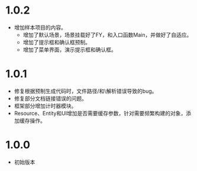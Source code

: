 # 1.0.2

- 增加样本项目的内容。
  - 增加了默认场景，场景挂载好了FY，和入口函数Main，并做好了自适应。
  - 增加了提示框和确认框预制。
  - 增加了菜单界面，演示提示框和确认框。

# 1.0.1

- 修复根据预制生成代码时，文件路径/和\解析错误导致的bug。
- 修复部分文档链接错误的问题。
- 框架部分增加计时器模块。
- Resource、Entity和UI增加是否需要缓存参数，针对需要频繁构建的对象，添加缓存操作。

# 1.0.0

- 初始版本
